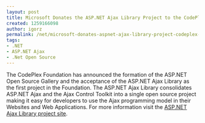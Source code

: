 ```yaml
---
layout: post
title: Microsoft Donates the ASP.NET Ajax Library Project to the CodePlex Foundation
created: 1259166098
author: igorz
permalink: /net/microsoft-donates-aspnet-ajax-library-project-codeplex-foundation
tags:
- .NET
- ASP.NET Ajax
- .Net Open Source
---
```

<p>The CodePlex Foundation has announced the formation of the ASP.NET Open Source Gallery and the acceptance of the ASP.NET Ajax Library as the first project in the Foundation. The ASP.NET Ajax Library consolidates ASP.NET Ajax and the Ajax Control Toolkit into a single open source project making it easy for developers to use the Ajax programming model in their Websites and Web Applications. For more information visit the <a href="http://ajax.codeplex.com/" target="_blank">ASP.NET Ajax Library project site</a>.</p>

